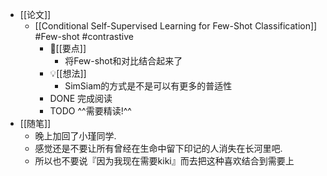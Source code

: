 - [[论文]]
	- [[Conditional Self-Supervised Learning for Few-Shot Classification]] #Few-shot #contrastive
		- 📌[[要点]]
			- 将Few-shot和对比结合起来了
		- 💡[[想法]]
			- SimSiam的方式是不是可以有更多的普适性
		- DONE 完成阅读
		- TODO ^^需要精读!^^
- [[随笔]]
	- 晚上加回了小瑾同学.
	- 感觉还是不要让所有曾经在生命中留下印记的人消失在长河里吧.
	- 所以也不要说『因为我现在需要kiki』而去把这种喜欢结合到需要上
